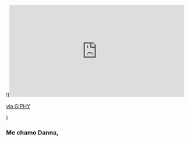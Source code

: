 
!(<iframe src="https://giphy.com/embed/KfBbmcllklLRdwO0Ep" width="480" height="252" frameBorder="0" class="giphy-embed" allowFullScreen></iframe><p><a href="https://giphy.com/gifs/transparent-KfBbmcllklLRdwO0Ep">via GIPHY</a></p>)
### Me chamo Danna,  <h3>

<!--
**Danses9/Danses9** is a ✨ _special_ ✨ repository because its `README.md` (this file) appears on your GitHub profile.

Here are some ideas to get you started:

- 🔭 I’m currently working on ...
- 🌱 I’m currently learning ...
- 👯 I’m looking to collaborate on ...
- 🤔 I’m looking for help with ...
- 💬 Ask me about ...
- 📫 How to reach me: ...
- 😄 Pronouns: ...
- ⚡ Fun fact: ...
-->
